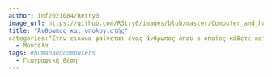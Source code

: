 ```yaml
---
author: inf2021084/Retry0
image_url: https://github.com/R3try0/images/blob/master/Computer_and_human.jpg
title: "Άνθρωπος και υπολογιστής"
categories:"Στην εικόνα φαίνεται ένας άνθρωπος όπου ο οποίος κάθετε και γράφει κάτι στον υπολογιστή του εννοώ όλο το περιεχόμενο της εικόνας είναι γεμάτο με δυαδικούς αριθμούς που θα μπορούσε να αρμηνέψει κανείς ότι από το ένα και μηδέν του δυαδικού συστήματος "φτάσαμε" στης σημερινές τεχνολογίες . "
  - Μοντέλα
tags: #humanandcomputers
  - Γεωγραφική θέση
---
```

